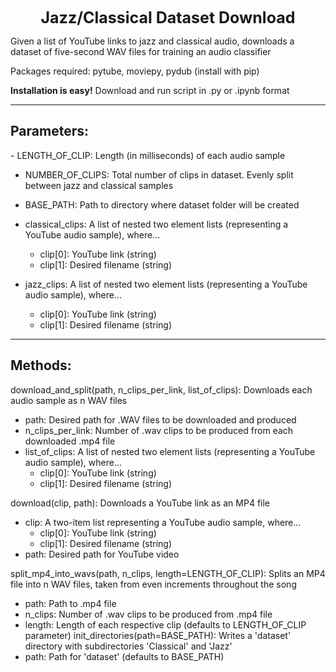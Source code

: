 <h1 style="margin: auto; width: 100%; text-align: center; font-size: 25px;">Jazz/Classical Dataset Download</h1>

Given a list of YouTube links to jazz and classical audio, downloads a dataset of five-second WAV files for training an audio classifier

Packages required: pytube, moviepy, pydub (install with pip)

<b>Installation is easy!</b> Download and run script in .py or .ipynb format

------------------------------

<h2>Parameters:</h2>
- LENGTH_OF_CLIP: Length (in milliseconds) of each audio sample

- NUMBER_OF_CLIPS: Total number of clips in dataset. Evenly split between jazz and classical samples

- BASE_PATH: Path to directory where dataset folder will be created

- classical_clips: A list of nested two element lists (representing a YouTube audio sample), where...
	- clip[0]: YouTube link (string)
	- clip[1]: Desired filename (string)

- jazz_clips: A list of nested two element lists (representing a YouTube audio sample), where...
	- clip[0]: YouTube link (string)
	- clip[1]: Desired filename (string)

------------------------------

<h2>Methods:</h2>

download_and_split(path, n_clips_per_link, list_of_clips): Downloads each audio sample as n WAV files
- path: Desired path for .WAV files to be downloaded and produced
- n_clips_per_link: Number of .wav clips to be produced from each downloaded .mp4 file
- list_of_clips: A list of nested two element lists (representing a YouTube audio sample), where...
	- clip[0]: YouTube link (string)
	- clip[1]: Desired filename (string)

download(clip, path): Downloads a YouTube link as an MP4 file
- clip: A two-item list representing a YouTube audio sample, where...
	- clip[0]: YouTube link (string)
	- clip[1]: Desired filename (string)
- path: Desired path for YouTube video

split_mp4_into_wavs(path, n_clips, length=LENGTH_OF_CLIP): Splits an MP4 file into n WAV files, taken from even increments throughout the song
- path: Path to .mp4 file
- n_clips: Number of .wav clips to be produced from .mp4 file
- length: Length of each respective clip (defaults to LENGTH_OF_CLIP parameter)
init_directories(path=BASE_PATH): Writes a 'dataset' directory with subdirectories 'Classical' and 'Jazz'
- path: Path for 'dataset' (defaults to BASE_PATH)
